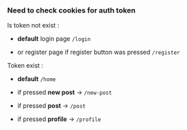 
### Need to check cookies for auth token

Is token not exist :

 - **default** login page `/login`

 - or register page if register button was pressed `/register`

Token exist :

-  **default**  `/home`
  
- if pressed **new post**  -> `/new-post`
  
- if pressed **post**  -> `/post`

- if pressed **profile**  -> `/profile`
